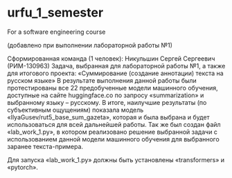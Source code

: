# urfu_1_semester
For a software engineering course

(добавлено при выполнении лабораторной работы №1)

Сформированная команда (1 человек): Никульшин Сергей Сергеевич (РИМ-130963)
Задача, выбранная для лабораторной работы №1, а также для итогового проекта: «Суммирование (создание аннотации) текста на русском языке»
В результате выполнения данной работы были протестированы все 22 предобученные модели машинного обучения, доступные на сайте huggingface.co по запросу «summarization» и выбранному языку – русскому. В итоге, наилучшие результаты (по субъективным ощущениям) показала модель «IlyaGusev/rut5_base_sum_gazeta», которая и была выбрана и будет использоваться для всей дальнейшей работы. Так же был создан файл «lab_work_1.py», в котором реализовано решение выбранной задачи с использованием данной модели машинного обучения для выбранного заранее текста-примера.

Для запуска «lab_work_1.py» должны быть установлены «transformers» и «pytorch».


